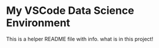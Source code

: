 # My VSCode Data Science Environment

This is a helper README file with info. what is in this project!
